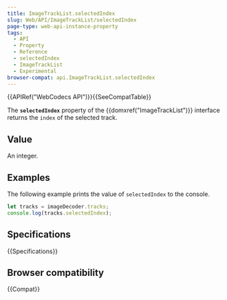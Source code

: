 ```yaml
---
title: ImageTrackList.selectedIndex
slug: Web/API/ImageTrackList/selectedIndex
page-type: web-api-instance-property
tags:
  - API
  - Property
  - Reference
  - selectedIndex
  - ImageTrackList
  - Experimental
browser-compat: api.ImageTrackList.selectedIndex
---
```

{{APIRef("WebCodecs API")}}{{SeeCompatTable}}

The **`selectedIndex`** property of the {{domxref("ImageTrackList")}} interface returns the `index` of the selected track.

## Value

An integer.

## Examples

The following example prints the value of `selectedIndex` to the console.

```js
let tracks = imageDecoder.tracks;
console.log(tracks.selectedIndex);
```

## Specifications

{{Specifications}}

## Browser compatibility

{{Compat}}
